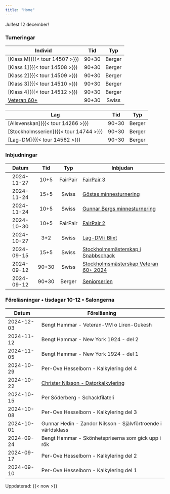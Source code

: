 ```yaml
---
title: "Home"
---
```


<red>Julfest 12 december!</red>

### Turneringar

|Individ|Tid|Typ|
|-|:-:|:-:|
|[Klass M]({{< tour 14507 >}})|90+30|Berger|
|[Klass 1]({{< tour 14508 >}})|90+30|Berger|
|[Klass 2]({{< tour 14509 >}})|90+30|Berger|
|[Klass 3]({{< tour 14510 >}})|90+30|Berger|
|[Klass 4]({{< tour 14512 >}})|90+30|Berger|
|[Veteran 60+](https://chess-results.com/tnr990477.aspx?lan=6)|90+30|Swiss|

|Lag|Tid|Typ|
|-|:-:|:-:|
|[Allsvenskan]({{< tour 14266 >}})|90+30|Berger|
|[Stockholmsserien]({{< tour 14744 >}})|90+30|Berger|
|[Lag-DM]({{< tour 14562 >}})|90+30|Berger|

### Inbjudningar



|Datum|Tid|Typ|Inbjudan|
|:-:|:-:|:-:|-|
|<green>2024-11-27|10+5|FairPair|[FairPair 3](kalender/fairpair-inbjudan-3.pdf)|
|2024-11-24|15+5|Swiss|[Göstas minnesturnering](https://www.seniorschackstockholm.se/htmfiler/Inbjudan_Gostas_minnesturnering_2024.pdf)|
|2024-11-24|10+5|Swiss|[Gunnar Bergs minnesturnering](https://www.seniorschackstockholm.se/htmfiler/Inbjudan_Gunnar_Bergs_Minnesturnering_2024.pdf)|
|2024-10-30|10+5|FairPair|<d>[FairPair 2](https://www.seniorschackstockholm.se/htmfiler/FairPair_Inbjudan_2.pdf)|
|2024-10-27|3+2|Swiss|[Lag-DM i Blixt](https://www.stockholmsschack.se/wp-content/uploads/2024/07/Inbjudan_Lag_DM_blixt_2024.pdf)|
|2024-09-15|15+5|Swiss|[Stockholmsmästerskap i Snabbschack](https://www.stockholmsschack.se/wp-content/uploads024/07/Inbjudan_Stockholmsmasterskapet_i_Snabbschack_2024.pdf)|
|2024-09-12|90+30|Swiss|[Stockholmsmästerskap Veteran 60+ 2024](https://www.seniorschackstockholm.se/htmfiler/Inbjudan_SthMVet60+_2024.pdf)|
|2024-09-12|90+30|Berger|[Seniorserien](https://www.seniorschackstockholm.se/htmfiler/Inbjudan_seniorserien_h%C3%B6sten_2024.pdf)|

### Föreläsningar • tisdagar 10-12 • Salongerna

|Datum|Föreläsning|
|-|-|
|<green>2024-12-03|Bengt Hammar - Veteran-VM o Liren-Gukesh|
|2024-11-12|Bengt Hammar - New York 1924 - del 2|
|2024-11-05|Bengt Hammar - New York 1924 - del 1|
|2024-10-29|Per-Ove Hesselborn - Kalkylering del 4|
|2024-10-22|[Christer Nilsson - Datorkalkylering](klubben/medlemmar/christer-nilsson/datorkalkylering/)|
|2024-10-15|Per Söderberg - Schackfilateli|
|2024-10-08|Per-Ove Hesselborn - Kalkylering del 3|
|2024-10-01|Gunnar Hedin - Zandor Nilsson - Självförtroende i världsklass|
|2024-09-24|Bengt Hammar - Skönhetspriserna som gick upp i rök|
|2024-09-17|Per-Ove Hesselborn - Kalkylering del 2|
|2024-09-10|Per-Ove Hesselborn - Kalkylering del 1|

<old>Uppdaterad: {{< now >}} </old>

<!-- ### Turnering: [SrS Klass 2](https://www.seniorschackstockholm.se/htmfiler/Inbjudan_seniorserien_h%C3%B6sten_2024.pdf) • [Resultat](https://member.schack.se/ShowTournamentServlet?id=14509) -->

<!-- <iframe src="https://member.schack.se/ShowTournamentServlet?id=14509" title="description" width=1020 height=600></iframe> -->

<!-- |Datum|Rond|Bord|Färg|Motståndare|Res|
|:-:|:-:|:-:|:-:|-|:-:|
|<old>2024-09-04|<old>1|<old>2|<old>V|<old>1603 Anders Franzén|<old>½|
|<old>2024-09-11|<old>2|<old>3|<old>S|<old>1607 Lars-Ivar Juntti|<old>0|
|<old>2024-09-18|<old>3|<old>4|<old>V|<old>1595 Leif Hållstedt|<old>0|
|<old>2024-10-02|<old>4|<old>5|<old>S|<old>1630 Heinz Schmidt|<old>½|
|<old>2024-10-09|<old>5|<old>6|<old>V|<old>w.o.|<old>0|
|<old>2024-10-16|<old>6|<old>5|<old>V|<old>1585 Jouko Liistamo|<old>1|
|<old>2024-10-23|<old>7|<old>4|<old>S|<old>1624 Maria Elkan|<old>1|
|<old>2024-11-06|<old>8|<old>3|<old>V|<old>1637 Miroljub Zivic|<old>1|
|<old>2024-11-13|<old>9|<old>2|<old>S|<old>1619 Jonas Hök|<old>1|
|<old>2024-11-20|<old>10|<old>1|<old>V|<old>1612 Bo Steiner|<old>0|
|2024-12-04|11|1|S|1619 Arne Höök|0 w.o| -->

<!-- ### Turnering: [SrS Veteran](https://www.seniorschackstockholm.se/htmfiler/Inbjudan_SthMVet60+_2024.pdf) • [Resultat](https://chess-results.com/tnr990477.aspx?lan=6&art=4)

<iframe src="https://chess-results.com/tnr990477.aspx?lan=6&art=3" title="description" width=1020 height=600></iframe> -->

<!-- Datum|Rond|Bord|Färg|Motståndare|Res|
|:-:|:-:|:-:|:-:|-|:-:|
|<old>2024-09-12|<old>1|<old>19|<old>S|<old>1866 Sven-Åke Karlsson|<old>0|
|<old>2024-09-19|<old>2|<old>17|<old>V|<old>1779 Lars Ring|<old>0|
|<old>2024-10-03|<old>3|<old>22|<old>S|<old>1474 Vida Radon|<old>1|
|<old>2024-10-10|<old>4|<old>14|<old>V|<old>1823 Magnus Karlsson|<old>½|
|<old>2024-10-17|<old>5|<old>17|<old>S|<old>1691 Dick Öhman|<old>½|
|<old>2024-10-24|<old>6|<old>15|<old>V|<old>1674 Lars-Erik Åberg|<old>0|
|<old>2024-11-07|<old>7|<old>19|<old>S|<old>1560 Atos Gordh|<old>1|
|<old>2024-11-14|<old>8|<old>13|<old>V|<old>1795 Onni Aikio|<old>0|
|<old>2024-11-21|<old>9|<old>18|<old>V|<old>1713 Lars Johansson|<old>1|
|2024-12-05|10||||| -->

